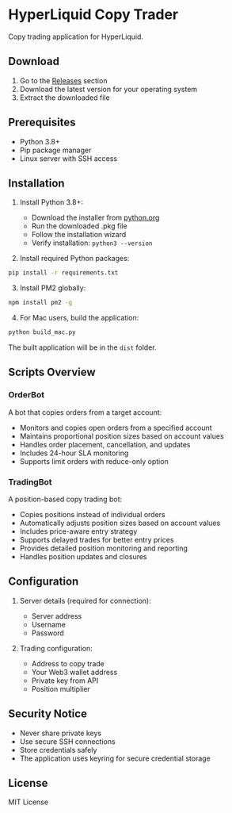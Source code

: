 # HyperLiquid Copy Trader

Copy trading application for HyperLiquid.

## Download
1. Go to the [Releases](https://github.com/lucyCooked/hyperliquid-copytrader/releases) section
2. Download the latest version for your operating system
3. Extract the downloaded file

## Prerequisites
- Python 3.8+
- Pip package manager
- Linux server with SSH access

## Installation

1. Install Python 3.8+:
   - Download the installer from [python.org](https://www.python.org/downloads/)
   - Run the downloaded .pkg file
   - Follow the installation wizard
   - Verify installation: `python3 --version`

2. Install required Python packages:
```bash
pip install -r requirements.txt
```

3. Install PM2 globally:
```bash
npm install pm2 -g
```

4. For Mac users, build the application:
```bash
python build_mac.py
```

The built application will be in the `dist` folder.

## Scripts Overview

### OrderBot
A bot that copies orders from a target account:
- Monitors and copies open orders from a specified account
- Maintains proportional position sizes based on account values
- Handles order placement, cancellation, and updates
- Includes 24-hour SLA monitoring
- Supports limit orders with reduce-only option

### TradingBot 
A position-based copy trading bot:
- Copies positions instead of individual orders
- Automatically adjusts position sizes based on account values
- Includes price-aware entry strategy
- Supports delayed trades for better entry prices
- Provides detailed position monitoring and reporting
- Handles position updates and closures

## Configuration
1. Server details (required for connection):
   - Server address
   - Username
   - Password

2. Trading configuration:
   - Address to copy trade
   - Your Web3 wallet address
   - Private key from API
   - Position multiplier

## Security Notice
- Never share private keys
- Use secure SSH connections
- Store credentials safely
- The application uses keyring for secure credential storage

## License
MIT License
